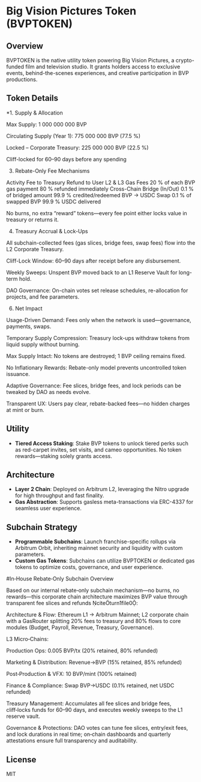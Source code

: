 # Big Vision Pictures Token (BVPTOKEN)

## Overview

BVPTOKEN is the native utility token powering Big Vision Pictures, a crypto-funded film and television studio. It grants holders access to exclusive events, behind-the-scenes experiences, and creative participation in BVP productions.

## Token Details

*1. Supply & Allocation

Max Supply: 1 000 000 000 BVP

Circulating Supply (Year 1): 775 000 000 BVP (77.5 %)

Locked – Corporate Treasury: 225 000 000 BVP (22.5 %)

Cliff-locked for 60–90 days before any spending


3. Rebate-Only Fee Mechanisms

Activity	Fee to Treasury	Refund to User
L2 & L3 Gas Fees	20 % of each BVP gas payment	80 % refunded immediately
Cross-Chain Bridge (In/Out)	0.1 % of bridged amount	99.9 % credited/redeemed
BVP → USDC Swap	0.1 % of swapped BVP	99.9 % USDC delivered

No burns, no extra “reward” tokens—every fee point either locks value in treasury or returns it.


4. Treasury Accrual & Lock-Ups

All subchain-collected fees (gas slices, bridge fees, swap fees) flow into the L2 Corporate Treasury.

Cliff-Lock Window: 60–90 days after receipt before any disbursement.

Weekly Sweeps: Unspent BVP moved back to an L1 Reserve Vault for long-term hold.

DAO Governance: On-chain votes set release schedules, re-allocation for projects, and fee parameters.


6. Net Impact

Usage-Driven Demand: Fees only when the network is used—governance, payments, swaps.

Temporary Supply Compression: Treasury lock-ups withdraw tokens from liquid supply without burning.

Max Supply Intact: No tokens are destroyed; 1 BVP ceiling remains fixed.

No Inflationary Rewards: Rebate-only model prevents uncontrolled token issuance.

Adaptive Governance: Fee slices, bridge fees, and lock periods can be tweaked by DAO as needs evolve.

Transparent UX: Users pay clear, rebate-backed fees—no hidden charges at mint or burn.


## Utility

* **Tiered Access Staking**: Stake BVP tokens to unlock tiered perks such as red-carpet invites, set visits, and cameo opportunities. No token rewards—staking solely grants access.

## Architecture

* **Layer 2 Chain**: Deployed on Arbitrum L2, leveraging the Nitro upgrade for high throughput and fast finality.
* **Gas Abstraction**: Supports gasless meta-transactions via ERC-4337 for seamless user experience.

## Subchain Strategy

* **Programmable Subchains**: Launch franchise-specific rollups via Arbitrum Orbit, inheriting mainnet security and liquidity with custom parameters.
* **Custom Gas Tokens**: Subchains can utilize BVPTOKEN or dedicated gas tokens to optimize costs, governance, and user experience.

#In‑House Rebate‑Only Subchain Overview

Based on our internal rebate‑only subchain mechanism—no burns, no rewards—this corporate chain architecture maximizes BVP value through transparent fee slices and refunds citeturn1file0:

Architecture & Flow: Ethereum L1 → Arbitrum Mainnet; L2 corporate chain with a GasRouter splitting 20% fees to treasury and 80% flows to core modules (Budget, Payroll, Revenue, Treasury, Governance).

L3 Micro‑Chains:

Production Ops: 0.005 BVP/tx (20% retained, 80% refunded)

Marketing & Distribution: Revenue→BVP (15% retained, 85% refunded)

Post‑Production & VFX: 10 BVP/mint (100% retained)

Finance & Compliance: Swap BVP→USDC (0.1% retained, net USDC refunded)

Treasury Management: Accumulates all fee slices and bridge fees, cliff‑locks funds for 60–90 days, and executes weekly sweeps to the L1 reserve vault.

Governance & Protections: DAO votes can tune fee slices, entry/exit fees, and lock durations in real time; on‑chain dashboards and quarterly attestations ensure full transparency and auditability.
## License

MIT
